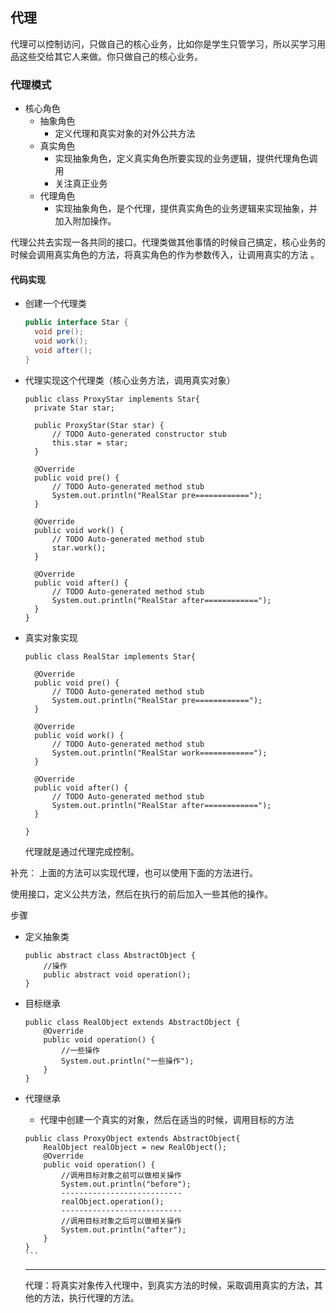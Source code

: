 ## 代理

代理可以控制访问，只做自己的核心业务，比如你是学生只管学习，所以买学习用品这些交给其它人来做。你只做自己的核心业务。

### 代理模式

- 核心角色
  - 抽象角色
    - 定义代理和真实对象的对外公共方法
  - 真实角色
    - 实现抽象角色，定义真实角色所要实现的业务逻辑，提供代理角色调用
    - 关注真正业务
  - 代理角色
    - 实现抽象角色，是个代理，提供真实角色的业务逻辑来实现抽象，并加入附加操作。

代理公共去实现一各共同的接口。代理类做其他事情的时候自己搞定，核心业务的时候会调用真实角色的方法，将真实角色的作为参数传入，让调用真实的方法 。



#### 代码实现

- 创建一个代理类

  ```java
  public interface Star {
  	void pre();
  	void work();
  	void after();
  }
  
  ```

  

- 代理实现这个代理类（核心业务方法，调用真实对象）

  ```
  public class ProxyStar implements Star{
  	private Star star;
  
  	public ProxyStar(Star star) {
  		// TODO Auto-generated constructor stub
  		this.star = star;
  	}
  	
  	@Override
  	public void pre() {
  		// TODO Auto-generated method stub
  		System.out.println("RealStar pre============");
  	}
  
  	@Override
  	public void work() {
  		// TODO Auto-generated method stub
  		star.work();
  	}
  
  	@Override
  	public void after() {
  		// TODO Auto-generated method stub
  		System.out.println("RealStar after============");
  	}
  }
  ```

  

- 真实对象实现

  ```
  public class RealStar implements Star{
  
  	@Override
  	public void pre() {
  		// TODO Auto-generated method stub
  		System.out.println("RealStar pre============");
  	}
  
  	@Override
  	public void work() {
  		// TODO Auto-generated method stub
  		System.out.println("RealStar work============");
  	}
  
  	@Override
  	public void after() {
  		// TODO Auto-generated method stub
  		System.out.println("RealStar after============");
  	}
  
  }
  ```

  

  代理就是通过代理完成控制。

补充： 上面的方法可以实现代理，也可以使用下面的方法进行。

使用接口，定义公共方法，然后在执行的前后加入一些其他的操作。

步骤

- 定义抽象类

  ```
  public abstract class AbstractObject {
      //操作
      public abstract void operation();
  }
  ```

  

- 目标继承

  ```
  public class RealObject extends AbstractObject {
      @Override
      public void operation() {
          //一些操作
          System.out.println("一些操作");
      }
  }
  ```

  

- 代理继承

  - 代理中创建一个真实的对象，然后在适当的时候，调用目标的方法

  ```
  public class ProxyObject extends AbstractObject{
      RealObject realObject = new RealObject();
      @Override
      public void operation() {
          //调用目标对象之前可以做相关操作
          System.out.println("before");        
          ---------------------------
          realObject.operation();    
          ---------------------------
          //调用目标对象之后可以做相关操作
          System.out.println("after");
      }
  }
  ​```
  ```

  

  

  

  

  ------------

  代理：将真实对象传入代理中，到真实方法的时候，采取调用真实的方法，其他的方法，执行代理的方法。

  



